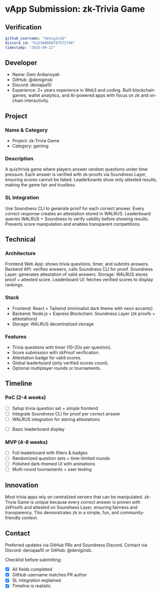 # vApp Submission: zk-Trivia Game

## Verification
```yaml
github_username: "deniginsb"
discord_id: "622368860787572746"
timestamp: "2025-09-22"
```

## Developer
 - Name: Deni Ardiansyah
 - GitHub: @deniginsb
 - Discord: deniajaa10
 - Experience: 2+ years experience in Web3 and coding. Built blockchain games, wallet analytics, and AI-powered apps with focus on zk and on-chain interactivity.

## Project

### Name & Category
 - Project: zk-Trivia Game
 - Category: gaming

### Description
A quiz/trivia game where players answer random questions under time pressure. Each answer is verified with zk-proofs via Soundness Layer, ensuring scores cannot be faked. Leaderboards show only attested results, making the game fair and trustless.

### SL Integration

Use Soundness CLI to generate proof for each correct answer. Every correct response creates an attestation stored in WALRUS. Leaderboard queries WALRUS + Soundness to verify validity before showing results. Prevents score manipulation and enables transparent competitions.

## Technical

### Architecture
Frontend Web App: shows trivia questions, timer, and submits answers. Backend API: verifies answers, calls Soundness CLI for proof. Soundness Layer: generates attestation of valid answers. Storage: WALRUS stores proof + attested score. Leaderboard UI: fetches verified scores to display rankings.

### Stack
 - Frontend: React + Tailwind (minimalist dark theme with neon accents)
 - Backend: Node.js + Express
  Blockchain: Soundness Layer (zk proofs + attestations)
 - Storage: WALRUS decentralized storage

### Features

 - Trivia questions with timer (10–20s per question).
 - Score submission with zkProof verification.
 - Attestation badge for valid scores.
 - Global leaderboard (only verified scores count).
 - Optional multiplayer rounds or tournaments.

## Timeline

### PoC (2-4 weeks)
 - [ ] Setup trivia question set + simple frontend
 - [ ] Integrate Soundness CLI for proof per correct answer
 - [ ] WALRUS integration for storing attestations
 + [ ] Basic leaderboard display

### MVP (4-8 weeks)
 - [ ] Full leaderboard with filters & badges
 - [ ] Randomized question sets + time-limited rounds
 - [ ] Polished dark-themed UI with animations
 - [ ] Multi-round tournaments + user testing

## Innovation
Most trivia apps rely on centralized servers that can be manipulated. zk-Trivia Game is unique because every correct answer is proven with zkProofs and attested on Soundness Layer, ensuring fairness and transparency. This demonstrates zk in a simple, fun, and community-friendly context.

## Contact
Preferred updates via GitHub PRs and Soundness Discord. Contact via Discord: deniajaa10 or GitHub: @deniginsb.

Checklist before submitting:
 * [x] All fields completed
 * [x] GitHub username matches PR author
 * [x] SL integration explained
 * [x] Timeline is realistic
